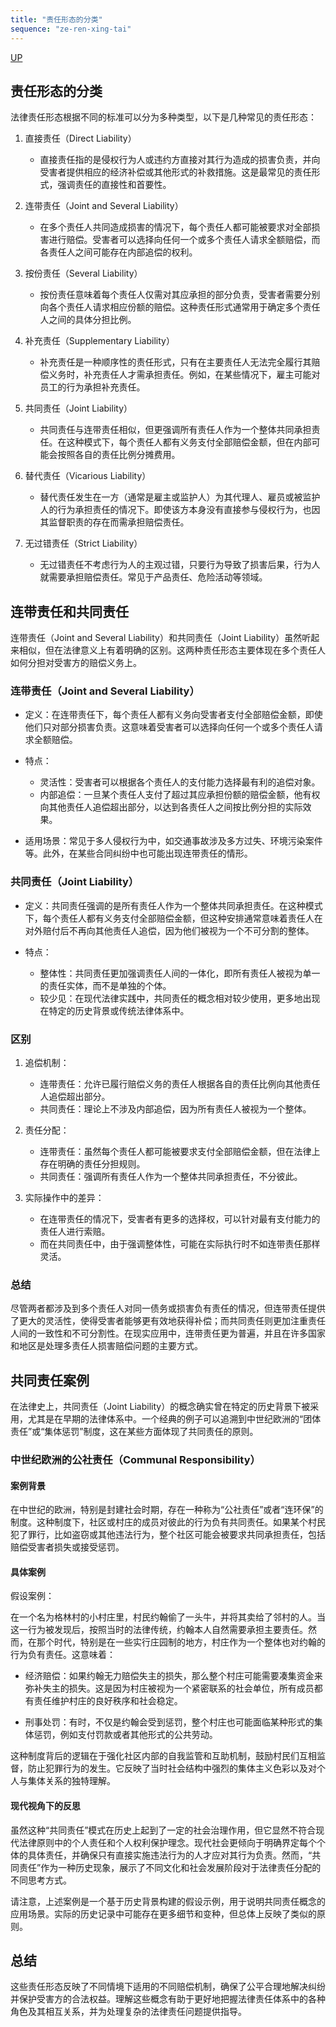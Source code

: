 ```yaml
---
title: "责任形态的分类"
sequence: "ze-ren-xing-tai"
---
```


[UP](/law/civil-law-index.html)


## 责任形态的分类

法律责任形态根据不同的标准可以分为多种类型，以下是几种常见的责任形态：

1. 直接责任（Direct Liability）
   - 直接责任指的是侵权行为人或违约方直接对其行为造成的损害负责，并向受害者提供相应的经济补偿或其他形式的补救措施。这是最常见的责任形式，强调责任的直接性和首要性。

2. 连带责任（Joint and Several Liability）
   - 在多个责任人共同造成损害的情况下，每个责任人都可能被要求对全部损害进行赔偿。受害者可以选择向任何一个或多个责任人请求全额赔偿，而各责任人之间可能存在内部追偿的权利。
   
3. 按份责任（Several Liability）
   - 按份责任意味着每个责任人仅需对其应承担的部分负责，受害者需要分别向各个责任人请求相应份额的赔偿。这种责任形式通常用于确定多个责任人之间的具体分担比例。

4. 补充责任（Supplementary Liability）
   - 补充责任是一种顺序性的责任形式，只有在主要责任人无法完全履行其赔偿义务时，补充责任人才需承担责任。例如，在某些情况下，雇主可能对员工的行为承担补充责任。

5. 共同责任（Joint Liability）
   - 共同责任与连带责任相似，但更强调所有责任人作为一个整体共同承担责任。在这种模式下，每个责任人都有义务支付全部赔偿金额，但在内部可能会按照各自的责任比例分摊费用。

6. 替代责任（Vicarious Liability）
   - 替代责任发生在一方（通常是雇主或监护人）为其代理人、雇员或被监护人的行为承担责任的情况下。即使该方本身没有直接参与侵权行为，也因其监督职责的存在而需承担赔偿责任。

7. 无过错责任（Strict Liability）
   - 无过错责任不考虑行为人的主观过错，只要行为导致了损害后果，行为人就需要承担赔偿责任。常见于产品责任、危险活动等领域。

## 连带责任和共同责任

连带责任（Joint and Several Liability）和共同责任（Joint Liability）虽然听起来相似，但在法律意义上有着明确的区别。这两种责任形态主要体现在多个责任人如何分担对受害方的赔偿义务上。

### 连带责任（Joint and Several Liability）

- 定义：在连带责任下，每个责任人都有义务向受害者支付全部赔偿金额，即使他们只对部分损害负责。这意味着受害者可以选择向任何一个或多个责任人请求全额赔偿。
  
- 特点：
  - 灵活性：受害者可以根据各个责任人的支付能力选择最有利的追偿对象。
  - 内部追偿：一旦某个责任人支付了超过其应承担份额的赔偿金额，他有权向其他责任人追偿超出部分，以达到各责任人之间按比例分担的实际效果。

- 适用场景：常见于多人侵权行为中，如交通事故涉及多方过失、环境污染案件等。此外，在某些合同纠纷中也可能出现连带责任的情形。

### 共同责任（Joint Liability）

- 定义：共同责任强调的是所有责任人作为一个整体共同承担责任。在这种模式下，每个责任人都有义务支付全部赔偿金额，但这种安排通常意味着责任人在对外赔付后不再向其他责任人追偿，因为他们被视为一个不可分割的整体。

- 特点：
  - 整体性：共同责任更加强调责任人间的一体化，即所有责任人被视为单一的责任实体，而不是单独的个体。
  - 较少见：在现代法律实践中，共同责任的概念相对较少使用，更多地出现在特定的历史背景或传统法律体系中。

### 区别

1. 追偿机制：
   - 连带责任：允许已履行赔偿义务的责任人根据各自的责任比例向其他责任人追偿超出部分。
   - 共同责任：理论上不涉及内部追偿，因为所有责任人被视为一个整体。

2. 责任分配：
   - 连带责任：虽然每个责任人都可能被要求支付全部赔偿金额，但在法律上存在明确的责任分担规则。
   - 共同责任：强调所有责任人作为一个整体共同承担责任，不分彼此。

3. 实际操作中的差异：
   - 在连带责任的情况下，受害者有更多的选择权，可以针对最有支付能力的责任人进行索赔。
   - 而在共同责任中，由于强调整体性，可能在实际执行时不如连带责任那样灵活。

### 总结

尽管两者都涉及到多个责任人对同一债务或损害负有责任的情况，但连带责任提供了更大的灵活性，使得受害者能够更有效地获得补偿；而共同责任则更加注重责任人间的一致性和不可分割性。在现实应用中，连带责任更为普遍，并且在许多国家和地区是处理多责任人损害赔偿问题的主要方式。

## 共同责任案例

在法律史上，共同责任（Joint Liability）的概念确实曾在特定的历史背景下被采用，尤其是在早期的法律体系中。一个经典的例子可以追溯到中世纪欧洲的“团体责任”或“集体惩罚”制度，这在某些方面体现了共同责任的原则。

### 中世纪欧洲的公社责任（Communal Responsibility）

#### 案例背景

在中世纪的欧洲，特别是封建社会时期，存在一种称为“公社责任”或者“连环保”的制度。这种制度下，社区或村庄的成员对彼此的行为负有共同责任。如果某个村民犯了罪行，比如盗窃或其他违法行为，整个社区可能会被要求共同承担责任，包括赔偿受害者损失或接受惩罚。

#### 具体案例

假设案例：

在一个名为格林村的小村庄里，村民约翰偷了一头牛，并将其卖给了邻村的人。当这一行为被发现后，按照当时的法律传统，约翰本人自然需要承担主要责任。然而，在那个时代，特别是在一些实行庄园制的地方，村庄作为一个整体也对约翰的行为负有责任。这意味着：

- 经济赔偿：如果约翰无力赔偿失主的损失，那么整个村庄可能需要凑集资金来弥补失主的损失。这是因为村庄被视为一个紧密联系的社会单位，所有成员都有责任维护村庄的良好秩序和社会稳定。
  
- 刑事处罚：有时，不仅是约翰会受到惩罚，整个村庄也可能面临某种形式的集体惩罚，例如支付罚款或者其他形式的公共劳动。

这种制度背后的逻辑在于强化社区内部的自我监管和互助机制，鼓励村民们互相监督，防止犯罪行为的发生。它反映了当时社会结构中强烈的集体主义色彩以及对个人与集体关系的独特理解。

#### 现代视角下的反思

虽然这种“共同责任”模式在历史上起到了一定的社会治理作用，但它显然不符合现代法律原则中的个人责任和个人权利保护理念。现代社会更倾向于明确界定每个个体的具体责任，并确保只有直接实施违法行为的人才应对其行为负责。然而，“共同责任”作为一种历史现象，展示了不同文化和社会发展阶段对于法律责任分配的不同思考方式。

请注意，上述案例是一个基于历史背景构建的假设示例，用于说明共同责任概念的应用场景。实际的历史记录中可能存在更多细节和变种，但总体上反映了类似的原则。

## 总结

这些责任形态反映了不同情境下适用的不同赔偿机制，确保了公平合理地解决纠纷并保护受害方的合法权益。理解这些概念有助于更好地把握法律责任体系中的各种角色及其相互关系，并为处理复杂的法律责任问题提供指导。
